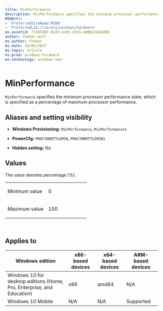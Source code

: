 ```yaml
---
title: MinPerformance
description: MinPerformance specifies the minimum processor performance state, which is specified as a percentage of maximum processor performance.
MSHAttr:
- 'PreferredSiteName:MSDN'
- 'PreferredLib:/library/windows/hardware'
ms.assetid: 7746C0DF-B1A3-449C-83C5-A8B612EA82BE
author: themar-msft
ms.author: themar
ms.date: 10/05/2017
ms.topic: article
ms.prod: windows-hardware
ms.technology: windows-oem
---
```


# MinPerformance


`MinPerformance` specifies the minimum processor performance state, which is specified as a percentage of maximum processor performance.

## <span id="Aliases_and_setting_visibility"></span><span id="aliases_and_setting_visibility"></span><span id="ALIASES_AND_SETTING_VISIBILITY"></span>Aliases and setting visibility


-   **Windows Provisioning:** `MinPerformance`, `MinPerformance1`

-   **PowerCfg:** `PROCTHROTTLEMIN`, `PROCTHROTTLEMIN1`

-   **Hidden setting:** No

## <span id="Values"></span><span id="values"></span><span id="VALUES"></span>Values


The value denotes percentage (%).

<table>
<colgroup>
<col width="50%" />
<col width="50%" />
</colgroup>
<tbody>
<tr class="odd">
<td><p>Minimum value</p></td>
<td><p>0</p></td>
</tr>
<tr class="even">
<td><p>Maximum value</p></td>
<td><p>100</p></td>
</tr>
</tbody>
</table>

 

## <span id="Applies_to"></span><span id="applies_to"></span><span id="APPLIES_TO"></span>Applies to


| Windows edition                                                        | x86-based devices | x64-based devices | ARM-based devices |
|------------------------------------------------------------------------|-------------------|-------------------|-------------------|
| Windows 10 for desktop editions (Home, Pro, Enterprise, and Education) | x86               | amd64             | N/A               |
| Windows 10 Mobile                                                      | N/A               | N/A               | Supported         |
